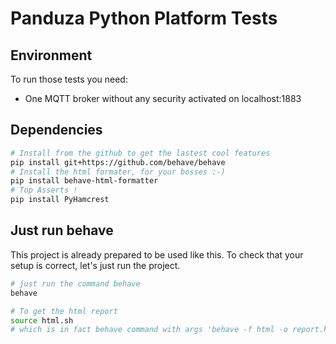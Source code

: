 # Panduza Python Platform Tests

## Environment

To run those tests you need:

- One MQTT broker without any security activated on localhost:1883

## Dependencies

```bash
# Install from the github to get the lastest cool features
pip install git+https://github.com/behave/behave
# Install the html formater, for your bosses :-)
pip install behave-html-formatter
# Top Asserts !
pip install PyHamcrest
```

## Just run behave

This project is already prepared to be used like this. To check that your setup is correct, let's just run the project.

```bash
# just run the command behave
behave

# To get the html report
source html.sh
# which is in fact behave command with args 'behave -f html -o report.html'
```

